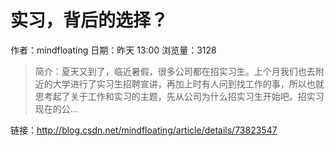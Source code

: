 # 实习，背后的选择？
作者：mindfloating
日期：昨天 13:00
浏览量：3128
> 简介：夏天又到了，临近暑假，很多公司都在招实习生。上个月我们也去附近的大学进行了实习生招聘宣讲，再加上时有人问到找工作的事，所以也就思考起了关于工作和实习的主题，先从公司为什么招实习生开始吧。招实习现在的公...

 链接：http://blog.csdn.net/mindfloating/article/details/73823547
